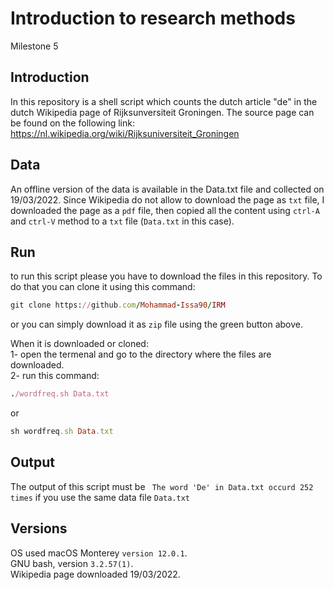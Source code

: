 # Introduction to research methods 
Milestone 5 

## Introduction 

In this repository is a shell script which counts the dutch article "de" in the dutch Wikipedia page of Rijksunversiteit Groningen. 
The source page can be found on the following link: 
https://nl.wikipedia.org/wiki/Rijksuniversiteit_Groningen


## Data 

An offline version of the data is available in the Data.txt file and collected on 19/03/2022. Since Wikipedia do not allow to download the page as `txt` file, I downloaded the page as a `pdf` file, then copied all the content using ` ctrl-A ` and `ctrl-V` method to a `txt` file (`Data.txt` in this case). 

## Run 
 to run this script please you have to download the files in this repository. To do that you can clone it using this command: 
 
  ```ruby
  git clone https://github.com/Mohammad-Issa90/IRM
  ```
  
 or you can simply download it as `zip` file using the green button above. 
 
 When it is downloaded or cloned:  
 1- open the termenal and go to the directory where the files are downloaded.  
 2- run this command: 
 
  ```ruby
  ./wordfreq.sh Data.txt 
  ```
  or
  ```ruby
  sh wordfreq.sh Data.txt
  ```
  
## Output
 The output of this script must be ` The word 'De' in Data.txt occurd 252 times` if you use the same data file `Data.txt`
 
## Versions
 OS used macOS Monterey `version 12.0.1`.  
 GNU bash, version `3.2.57(1)`.  
 Wikipedia page downloaded 19/03/2022.
 
  
